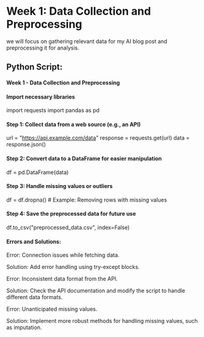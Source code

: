 # Week 1: Data Collection and Preprocessing
we will focus on gathering relevant data for my AI blog post and preprocessing it for analysis.
## Python Script:
#### Week 1 - Data Collection and Preprocessing

#### Import necessary libraries
import requests
import pandas as pd

#### Step 1: Collect data from a web source (e.g., an API)
url = "https://api.example.com/data"
response = requests.get(url)
data = response.json()

#### Step 2: Convert data to a DataFrame for easier manipulation
df = pd.DataFrame(data)

#### Step 3: Handle missing values or outliers
df = df.dropna()  # Example: Removing rows with missing values

#### Step 4: Save the preprocessed data for future use
df.to_csv("preprocessed_data.csv", index=False)

#### Errors and Solutions:

Error: Connection issues while fetching data.

Solution: Add error handling using try-except blocks.

Error: Inconsistent data format from the API.

Solution: Check the API documentation and modify the script to handle different data formats.

Error: Unanticipated missing values.

Solution: Implement more robust methods for handling missing values, such as imputation.
